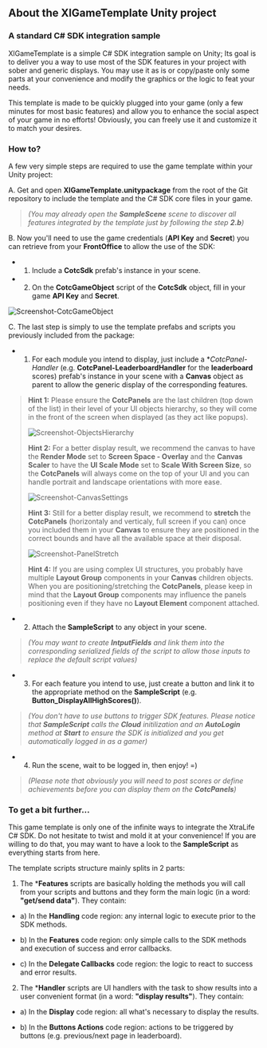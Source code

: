 ## **About the XlGameTemplate Unity project**

### **A standard C# SDK integration sample**

XlGameTemplate is a simple C# SDK integration sample on Unity; Its goal is to deliver you a way to use most of the SDK features in your project with sober and generic displays. You may use it as is or copy/paste only some parts at your convenience and modify the graphics or the logic to feat your needs.

This template is made to be quickly plugged into your game (only a few minutes for most basic features) and allow you to enhance the social aspect of your game in no efforts! Obviously, you can freely use it and customize it to match your desires.

### **How to?**

A few very simple steps are required to use the game template within your Unity project:

A. Get and open **XlGameTemplate.unitypackage** from the root of the Git repository to include the template and the C# SDK core files in your game.

 >*(You may already open the **SampleScene** scene to discover all features integrated by the template just by following the step **2.b**)*

B. Now you'll need to use the game credentials (**API Key** and **Secret**) you can retrieve from your **FrontOffice** to allow the use of the SDK:

- 1) Include a **CotcSdk** prefab's instance in your scene.

- 2) On the **CotcGameObject** script of the **CotcSdk** object, fill in your game **API Key** and **Secret**.

 ![Screenshot-CotcGameObject](http://gitlab.xtralife.cloud/xtralife/xtralife-unity-gametemplate/raw/master/readme/Screenshot-CotcGameObject.png)

C. The last step is simply to use the template prefabs and scripts you previously included from the package:

- 1) For each module you intend to display, just include a **CotcPanel-*Handler** (e.g. **CotcPanel-LeaderboardHandler** for the **leaderboard** scores) prefab's instance in your scene with a **Canvas** object as parent to allow the generic display of the corresponding features.
>**Hint 1:** Please ensure the **CotcPanels** are the last children (top down of the list) in their level of your UI objects hierarchy, so they will come in the front of the screen when displayed (as they act like popups).
>
>![Screenshot-ObjectsHierarchy](http://gitlab.xtralife.cloud/xtralife/xtralife-unity-gametemplate/raw/master/readme/Screenshot-ObjectsHierarchy.png)
>
>**Hint 2:** For a better display result, we recommend the canvas to have the **Render Mode** set to **Screen Space - Overlay** and the **Canvas Scaler** to have the **UI Scale Mode** set to **Scale With Screen Size**, so the **CotcPanels** will always come on the top of your UI and you can handle portrait and landscape orientations with more ease.
>
>![Screenshot-CanvasSettings](http://gitlab.xtralife.cloud/xtralife/xtralife-unity-gametemplate/raw/master/readme/Screenshot-CanvasSettings.png)
>
>**Hint 3:** Still for a better display result, we recommend to **stretch** the **CotcPanels** (horizontaly and verticaly, full screen if you can) once you included them in your **Canvas** to ensure they are positioned in the correct bounds and have all the available space at their disposal.
>
>![Screenshot-PanelStretch](http://gitlab.xtralife.cloud/xtralife/xtralife-unity-gametemplate/raw/master/readme/Screenshot-PanelStretch.png)
>
>**Hint 4:** If you are using complex UI structures, you probably have multiple **Layout Group** components in your **Canvas** children objects. When you are positioning/stretching the **CotcPanels**, please keep in mind that the **Layout Group** components may influence the panels positioning even if they have no **Layout Element** component attached.

- 2) Attach the **SampleScript** to any object in your scene.
>*(You may want to create **IntputFields** and link them into the corresponding serialized fields of the script to allow those inputs to replace the default script values)*

- 3) For each feature you intend to use, just create a button and link it to the appropriate method on the **SampleScript** (e.g. **Button_DisplayAllHighScores()**).
>*(You don't have to use buttons to trigger SDK features. Please notice that **SampleScript** calls the **Cloud** initilization and an **AutoLogin** method at **Start** to ensure the SDK is initialized and you get automatically logged in as a gamer)*

- 4) Run the scene, wait to be logged in, then enjoy! =)
>*(Please note that obviously you will need to post scores or define achievements before you can display them on the **CotcPanels**)*

### **To get a bit further...**

This game template is only one of the infinite ways to integrate the XtraLife C# SDK. Do not hesitate to twist and mold it at your convenience! If you are willing to do that, you may want to have a look to the **SampleScript** as everything starts from here.

The template scripts structure mainly splits in 2 parts:

1. The ***Features** scripts are basically holding the methods you will call from your scripts and buttons and they form the main logic (in a word: **"get/send data"**). They contain:

- a) In the **Handling** code region: any internal logic to execute prior to the SDK methods.

- b) In the **Features** code region: only simple calls to the SDK methods and execution of success and error callbacks.

- c) In the **Delegate Callbacks** code region: the logic to react to success and error results.

2. The ***Handler** scripts are UI handlers with the task to show results into a user convenient format (in a word: **"display results"**). They contain:

- a) In the **Display** code region: all what's necessary to display the results.

- b) In the **Buttons Actions** code region: actions to be triggered by buttons (e.g. previous/next page in leaderboard).
